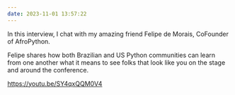 ```yaml
---
date: 2023-11-01 13:57:22
---
```


In this interview, I chat with my amazing friend Felipe de Morais, CoFounder of AfroPython.

Felipe shares how both Brazilian and US Python communities can learn from one another what it means to see folks that look like you on the stage and around the conference.

https://youtu.be/SY4qxQQM0V4
